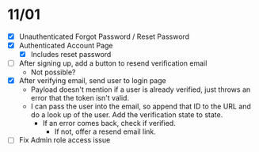 # 11/01

- [x] Unauthenticated Forgot Password / Reset Password
- [x] Authenticated Account Page
  - [x] Includes reset password
- [ ] After signing up, add a button to resend verification email
  - Not possible?
- [x] After verifying email, send user to login page
  - Payload doesn't mention if a user is already verified, just throws an error that the token isn't valid.
  - I can pass the user into the email, so append that ID to the URL and do a look up of the user. Add the verification state to state.
    - If an error comes back, check if verified.
      - If not, offer a resend email link.
- [ ] Fix Admin role access issue